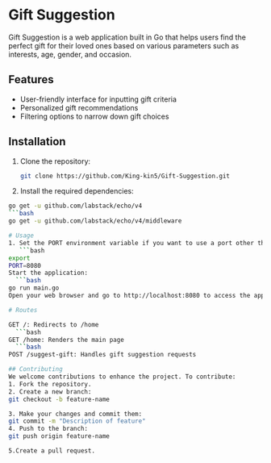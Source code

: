 # Gift Suggestion

Gift Suggestion is a web application built in Go that helps users find the perfect gift for their loved ones based on various parameters such as interests, age, gender, and occasion.

## Features

- User-friendly interface for inputting gift criteria
- Personalized gift recommendations
- Filtering options to narrow down gift choices


## Installation

1. Clone the repository:
   ```bash
   git clone https://github.com/King-kin5/Gift-Suggestion.git

2. Install the required dependencies:
  ```bash
  go get -u github.com/labstack/echo/v4
  ```bash
  go get -u github.com/labstack/echo/v4/middleware

# Usage
  1. Set the PORT environment variable if you want to use a port other than the default 8080:
     ```bash
  export
  PORT=8080
 Start the application:
    ```bash
 go run main.go
 Open your web browser and go to http://localhost:8080 to access the application.

# Routes
 
GET /: Redirects to /home
    ```bash
GET /home: Renders the main page
    ```bash
POST /suggest-gift: Handles gift suggestion requests

## Contributing
We welcome contributions to enhance the project. To contribute:
1. Fork the repository.
2. Create a new branch:
git checkout -b feature-name

3. Make your changes and commit them:
git commit -m "Description of feature"
4. Push to the branch:
git push origin feature-name

5.Create a pull request.